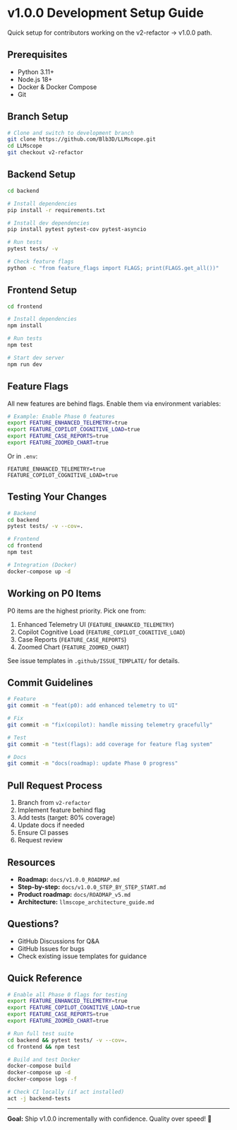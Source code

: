 # v1.0.0 Development Setup Guide

Quick setup for contributors working on the v2-refactor → v1.0.0 path.

## Prerequisites

- Python 3.11+
- Node.js 18+
- Docker & Docker Compose
- Git

## Branch Setup

```bash
# Clone and switch to development branch
git clone https://github.com/Blb3D/LLMscope.git
cd LLMscope
git checkout v2-refactor
```

## Backend Setup

```bash
cd backend

# Install dependencies
pip install -r requirements.txt

# Install dev dependencies
pip install pytest pytest-cov pytest-asyncio

# Run tests
pytest tests/ -v

# Check feature flags
python -c "from feature_flags import FLAGS; print(FLAGS.get_all())"
```

## Frontend Setup

```bash
cd frontend

# Install dependencies
npm install

# Run tests
npm test

# Start dev server
npm run dev
```

## Feature Flags

All new features are behind flags. Enable them via environment variables:

```bash
# Example: Enable Phase 0 features
export FEATURE_ENHANCED_TELEMETRY=true
export FEATURE_COPILOT_COGNITIVE_LOAD=true
export FEATURE_CASE_REPORTS=true
export FEATURE_ZOOMED_CHART=true
```

Or in `.env`:
```
FEATURE_ENHANCED_TELEMETRY=true
FEATURE_COPILOT_COGNITIVE_LOAD=true
```

## Testing Your Changes

```bash
# Backend
cd backend
pytest tests/ -v --cov=.

# Frontend
cd frontend
npm test

# Integration (Docker)
docker-compose up -d
```

## Working on P0 Items

P0 items are the highest priority. Pick one from:

1. Enhanced Telemetry UI (`FEATURE_ENHANCED_TELEMETRY`)
2. Copilot Cognitive Load (`FEATURE_COPILOT_COGNITIVE_LOAD`)
3. Case Reports (`FEATURE_CASE_REPORTS`)
4. Zoomed Chart (`FEATURE_ZOOMED_CHART`)

See issue templates in `.github/ISSUE_TEMPLATE/` for details.

## Commit Guidelines

```bash
# Feature
git commit -m "feat(p0): add enhanced telemetry to UI"

# Fix
git commit -m "fix(copilot): handle missing telemetry gracefully"

# Test
git commit -m "test(flags): add coverage for feature flag system"

# Docs
git commit -m "docs(roadmap): update Phase 0 progress"
```

## Pull Request Process

1. Branch from `v2-refactor`
2. Implement feature behind flag
3. Add tests (target: 80% coverage)
4. Update docs if needed
5. Ensure CI passes
6. Request review

## Resources

- **Roadmap:** `docs/v1.0.0_ROADMAP.md`
- **Step-by-step:** `docs/v1.0.0_STEP_BY_STEP_START.md`
- **Product roadmap:** `docs/ROADMAP_v5.md`
- **Architecture:** `llmscope_architecture_guide.md`

## Questions?

- GitHub Discussions for Q&A
- GitHub Issues for bugs
- Check existing issue templates for guidance

## Quick Reference

```bash
# Enable all Phase 0 flags for testing
export FEATURE_ENHANCED_TELEMETRY=true
export FEATURE_COPILOT_COGNITIVE_LOAD=true
export FEATURE_CASE_REPORTS=true
export FEATURE_ZOOMED_CHART=true

# Run full test suite
cd backend && pytest tests/ -v --cov=.
cd frontend && npm test

# Build and test Docker
docker-compose build
docker-compose up -d
docker-compose logs -f

# Check CI locally (if act installed)
act -j backend-tests
```

---

**Goal:** Ship v1.0.0 incrementally with confidence. Quality over speed! 🚀
